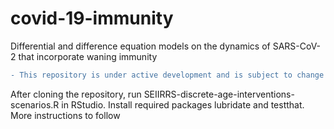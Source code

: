 # covid-19-immunity
Differential and difference equation models on the dynamics of SARS-CoV-2 that incorporate waning immunity

```diff
- This repository is under active development and is subject to change as the analysis evolves
```

After cloning the repository, run SEIIRRS-discrete-age-interventions-scenarios.R in RStudio. Install required packages lubridate and testthat. More instructions to follow
